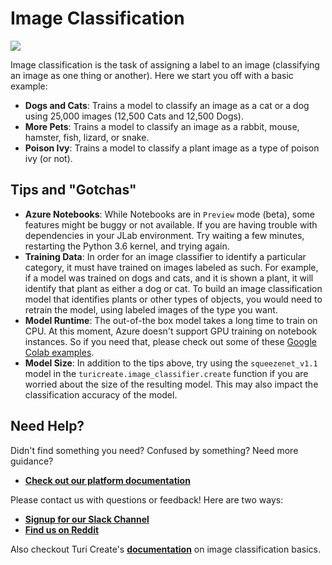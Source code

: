 # Image Classification
<a href="https://notebooks.azure.com/Skafos/projects/image-classification-examples">    <img src="https://notebooks.azure.com/launch.svg" /></a>

Image classification is the task of assigning a label to an image (classifying an image as one thing or another). Here we start you off with a basic example:

 - **Dogs and Cats**:
  Trains a model to classify an image as a cat or a dog using 25,000 images
 (12,500 Cats and 12,500 Dogs).
 - **More Pets**:
 Trains a model to classify an image as a rabbit, mouse, hamster, fish, lizard, or snake.
 - **Poison Ivy**:
 Trains a model to classify a plant image as a type of poison ivy (or not).

## Tips and "Gotchas"
-  **Azure Notebooks**: While Notebooks are in `Preview` mode (beta), some features might be buggy or not available. If you are having trouble with dependencies in your JLab environment. Try waiting a few minutes, restarting the Python 3.6 kernel, and trying again.
-  **Training Data**: In order for an image classifier to identify a particular category, it must have trained on
images labeled as such. For example, if a model was trained on dogs and cats, and it is shown a plant, it will
 identify that plant as either a dog or cat. To build an image classification model that identifies plants or other
 types of objects, you would need to retrain the model, using labeled images of the type you want.
-  **Model Runtime**: The out-of-the box model takes a long time to train on CPU. At this moment, Azure doesn't support GPU training on notebook instances. So if you need that, please check out some of these [Google Colab examples](https://github.com/skafos/colab-example-models).
-  **Model Size**: In addition to the tips above, try using the `squeezenet_v1.1` model in the
`turicreate.image_classifier.create` function if you are worried about the size of the resulting model. This may also impact the classification accuracy of the model.

## Need Help?
Didn't find something you need? Confused by something? Need more guidance?

- [**Check out our platform documentation**](https://docs.skafos.ai)

Please contact us with questions or feedback! Here are two ways:

-  [**Signup for our Slack Channel**](https://join.slack.com/t/metismachine-skafos/shared_invite/enQtNTAxMzEwOTk2NzA5LThjMmMyY2JkNTkwNDQ1YjgyYjFiY2MyMjRkMzYyM2E4MjUxNTJmYmQyODVhZWM2MjQwMjE5ZGM1Y2YwN2M5ODI)
-  [**Find us on Reddit**](https://reddit.com/r/skafos)

Also checkout Turi Create's [**documentation**](https://apple.github.io/turicreate/docs/userguide/image_classifier/) on image classification basics.
